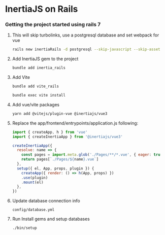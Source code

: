 # InertiaJS on Rails

### Getting the project started using rails 7
1. This will skip turbolinks, use a postgresql database and set webpack for vue
   ```bash
   rails new inertiaRails -d postgresql --skip-javascript --skip-asset-pipeline
   ```
2. Add InertiaJS gem to the project
   ```bash
   bundle add inertia_rails
   ```
3. Add Vite

   ```bash
   bundle add vite_rails
   ```
   ```bash 
   bundle exec vite install
   ```
4. Add vue/vite packages
   ```bash
   yarn add @vitejs/plugin-vue @inertiajs/vue3
   ```
5. Replace the app/frontend/entrypoints/application.js following:
   ```javascript
   import { createApp, h } from 'vue'
   import { createInertiaApp } from '@inertiajs/vue3'

   createInertiaApp({
     resolve: name => {
       const pages = import.meta.glob('./Pages/**/*.vue', { eager: true })
       return pages[`./Pages/${name}.vue`]
     },
     setup({ el, App, props, plugin }) {
       createApp({ render: () => h(App, props) })
       .use(plugin)
       .mount(el)
     },
   })
   ```
6. Update database connection info

   `config/database.yml`


7. Run Install gems and setup databases
   ```bash
   ./bin/setup
   ```


